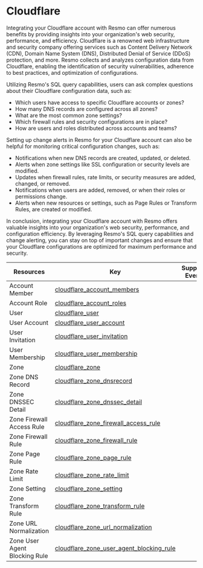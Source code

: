 Cloudflare
==========
Integrating your Cloudflare account with Resmo can offer numerous benefits by providing insights into your organization's web security, performance, and efficiency. Cloudflare is a renowned web infrastructure and security company offering services such as Content Delivery Network (CDN), Domain Name System (DNS), Distributed Denial of Service (DDoS) protection, and more. Resmo collects and analyzes configuration data from Cloudflare, enabling the identification of security vulnerabilities, adherence to best practices, and optimization of configurations.

Utilizing Resmo's SQL query capabilities, users can ask complex questions about their Cloudflare configuration data, such as:

* Which users have access to specific Cloudflare accounts or zones?
* How many DNS records are configured across all zones?
* What are the most common zone settings?
* Which firewall rules and security configurations are in place?
* How are users and roles distributed across accounts and teams?

Setting up change alerts in Resmo for your Cloudflare account can also be helpful for monitoring critical configuration changes, such as:

* Notifications when new DNS records are created, updated, or deleted.
* Alerts when zone settings like SSL configuration or security levels are modified.
* Updates when firewall rules, rate limits, or security measures are added, changed, or removed.
* Notifications when users are added, removed, or when their roles or permissions change.
* Alerts when new resources or settings, such as Page Rules or Transform Rules, are created or modified.

In conclusion, integrating your Cloudflare account with Resmo offers valuable insights into your organization's web security, performance, and configuration efficiency. By leveraging Resmo's SQL query capabilities and change alerting, you can stay on top of important changes and ensure that your Cloudflare configurations are optimized for maximum performance and security.

| **Resources**                 | **Key**                                                                                           | **Supports Events** |
| ----------------------------- | ------------------------------------------------------------------------------------------------- | ------------------- |
| Account Member                | [cloudflare\_account\_members](cloudflare\_account\_members.md)                                   |                     |
| Account Role                  | [cloudflare\_account\_roles](cloudflare\_account\_roles.md)                                       |                     |
| User                          | [cloudflare\_user](cloudflare\_user.md)                                                           |                     |
| User Account                  | [cloudflare\_user\_account](cloudflare\_user\_account.md)                                         |                     |
| User Invitation               | [cloudflare\_user\_invitation](cloudflare\_user\_invitation.md)                                   |                     |
| User Membership               | [cloudflare\_user\_membership](cloudflare\_user\_membership.md)                                   |                     |
| Zone                          | [cloudflare\_zone](cloudflare\_zone.md)                                                           |                     |
| Zone DNS Record               | [cloudflare\_zone\_dnsrecord](cloudflare\_zone\_dnsrecord.md)                                     |                     |
| Zone DNSSEC Detail            | [cloudflare\_zone\_dnssec\_detail](cloudflare\_zone\_dnssec\_detail.md)                           |                     |
| Zone Firewall Access Rule     | [cloudflare\_zone\_firewall\_access\_rule](cloudflare\_zone\_firewall\_access\_rule.md)           |                     |
| Zone Firewall Rule            | [cloudflare\_zone\_firewall\_rule](cloudflare\_zone\_firewall\_rule.md)                           |                     |
| Zone Page Rule                | [cloudflare\_zone\_page\_rule](cloudflare\_zone\_page\_rule.md)                                   |                     |
| Zone Rate Limit               | [cloudflare\_zone\_rate\_limit](cloudflare\_zone\_rate\_limit.md)                                 |                     |
| Zone Setting                  | [cloudflare\_zone\_setting](cloudflare\_zone\_setting.md)                                         |                     |
| Zone Transform Rule           | [cloudflare\_zone\_transform\_rule](cloudflare\_zone\_transform\_rule.md)                         |                     |
| Zone URL Normalization        | [cloudflare\_zone\_url\_normalization](cloudflare\_zone\_url\_normalization.md)                   |                     |
| Zone User Agent Blocking Rule | [cloudflare\_zone\_user\_agent\_blocking\_rule](cloudflare\_zone\_user\_agent\_blocking\_rule.md) |                     |
